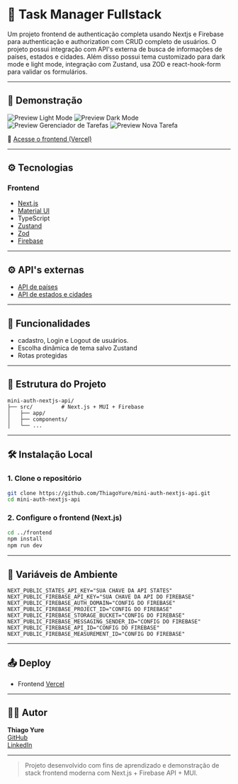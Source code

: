 # 📝 Task Manager Fullstack

Um projeto frontend de authenticação completa usando Nextjs e Firebase para authenticação e authorization com CRUD completo de usuários. O projeto possui integração com API's externa de busca de informações de países, estados e cidades. Além disso possui tema customizado para dark mode e light mode, integração com Zustand, usa ZOD e react-hook-form para validar os formulários.

---

## 🚀 Demonstração

![Preview Light Mode](./tela-task-manager-light-theme.jpg)
![Preview Dark Mode](./tela-task-manager-dark-theme.jpg)
![Preview Gerenciador de Tarefas](./tela-task-manager-task-list.jpg)
![Preview Nova Tarefa](./tela-task-manager-new-task.jpg)

🔗 [Acesse o frontend (Vercel)](https://mini-auth-nextjs-api-git-main-thiago-yures-projects.vercel.app/)

---

## ⚙️ Tecnologias

### Frontend

- [Next.js](https://nextjs.org/)
- [Material UI](https://mui.com/)
- TypeScript
- [Zustand](https://zustand-demo.pmnd.rs/)
- [Zod](https://zod.dev/)
- [Firebase](https://firebase.google.com/?hl=pt-br)

---

## ⚙️ API's externas

- [API de países](https://restcountries.com/#rest-countries)
- [API de estados e cidades](https://countrystatecity.in/)

---

## 🧩 Funcionalidades

- cadastro, Login e Logout de usuários.
- Escolha dinâmica de tema salvo Zustand
- Rotas protegidas

---

## 📁 Estrutura do Projeto

```
mini-auth-nextjs-api/
├── src/         # Next.js + MUI + Firebase
│   ├── app/
│   ├── components/
│   └── ...
```

---

## 🛠️ Instalação Local

### 1. Clone o repositório

```bash
git clone https://github.com/ThiagoYure/mini-auth-nextjs-api.git
cd mini-auth-nextjs-api
```

### 2. Configure o frontend (Next.js)

```bash
cd ../frontend
npm install
npm run dev
```

---

## 🧪 Variáveis de Ambiente

```
NEXT_PUBLIC_STATES_API_KEY="SUA CHAVE DA API STATES"
NEXT_PUBLIC_FIREBASE_API_KEY="SUA CHAVE DA API DO FIREBASE"
NEXT_PUBLIC_FIREBASE_AUTH_DOMAIN="CONFIG DO FIREBASE"
NEXT_PUBLIC_FIREBASE_PROJECT_ID="CONFIG DO FIREBASE"
NEXT_PUBLIC_FIREBASE_STORAGE_BUCKET="CONFIG DO FIREBASE"
NEXT_PUBLIC_FIREBASE_MESSAGING_SENDER_ID="CONFIG DO FIREBASE"
NEXT_PUBLIC_FIREBASE_API_ID="CONFIG DO FIREBASE"
NEXT_PUBLIC_FIREBASE_MEASUREMENT_ID="CONFIG DO FIREBASE"
```

---

## 📤 Deploy

- Frontend [Vercel](https://vercel.com)

---

## 👨‍💻 Autor

**Thiago Yure**  
[GitHub](https://github.com/ThiagoYure)  
[LinkedIn](https://www.linkedin.com/in/thiagoyure)

---

> Projeto desenvolvido com fins de aprendizado e demonstração de stack frontend moderna com Next.js + Firebase API + MUI.
